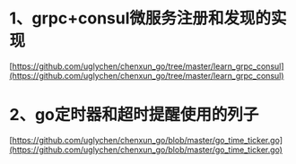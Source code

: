 # 1、grpc+consul微服务注册和发现的实现
[https://github.com/uglychen/chenxun_go/tree/master/learn_grpc_consul](https://github.com/uglychen/chenxun_go/tree/master/learn_grpc_consul)

# 2、go定时器和超时提醒使用的列子
[https://github.com/uglychen/chenxun_go/blob/master/go_time_ticker.go](https://github.com/uglychen/chenxun_go/blob/master/go_time_ticker.go)
